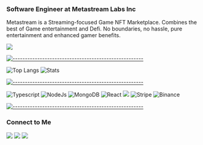 ###  Software Engineer at Metastream Labs Inc
<p>Metastream is a Streaming-focused Game NFT Marketplace. Combines the best of Game entertainment and Defi. No boundaries, no hassle, pure entertainment and enhanced gamer benefits.</p>

<img src="https://ucarecdn.com/4654249e-1305-410d-8dcb-70e33c16d234/-/preview/-/quality/smart/-/format/auto/"/>


[![-----------------------------------------------------](
https://raw.githubusercontent.com/andreasbm/readme/master/assets/lines/aqua.png)](https://github.com/BaseMax?tab=repositories)


![Top Langs](https://github-readme-stats.vercel.app/api/top-langs/?username=khoiwall&layout=compact)       ![Stats](https://github-readme-stats.vercel.app/api/?username=khoiwall&count_private=false&show_icons=false&include_all_commits=true&&hide_border=true)


[![-----------------------------------------------------](
https://raw.githubusercontent.com/andreasbm/readme/master/assets/lines/aqua.png)](https://github.com/BaseMax?tab=repositories)


![Typescript](https://img.shields.io/badge/TypeScript-007ACC?style=flat-square&logo=typescript&logoColor=white)
![NodeJs](https://img.shields.io/badge/Express.js-404D59?style=flat-square)
![MongoDB](https://img.shields.io/badge/MongoDB-4EA94B?style=flat-square&logo=mongodb&logoColor=white)
![React](https://img.shields.io/badge/-React-61DAFB?style=flat-square&logo=react&logoColor=ffffff)
![](https://img.shields.io/badge/Amazon_AWS-232F3E?style=for-the-badge&logo=amazon-aws&logoColor=white)
![Stripe](https://img.shields.io/badge/Stripe-626CD9?style=for-the-badge&logo=Stripe&logoColor=white)
![Binance](https://img.shields.io/badge/Binance-FCD535?style=for-the-badge&logo=binance&logoColor=white)

[![-----------------------------------------------------](
https://raw.githubusercontent.com/andreasbm/readme/master/assets/lines/aqua.png)](https://github.com/BaseMax?tab=repositories)
### Connect to Me
<p>
  <a target="_blank" href="https://www.linkedin.com/in/kh%C3%B4i-tr%C3%A2%CC%80n-581727203"><img src="https://img.shields.io/badge/-Tran_Dinh_Khoi-0077B5?style=flat&logo=Linkedin&logoColor=white"/></a>
  <a target="_blank" href="mailto:khoi1402.IT@gmail.com"><img src="https://img.shields.io/badge/-khoi1402.IT@gmail.com-D14836?style=flat&logo=Gmail&logoColor=white"/></a>
  <a target="_blank" href="https://www.facebook.com/KhoiFatU"><img src="https://img.shields.io/badge/-Tran_Dinh_Khoi-1877F2?style=flat&logo=Facebook&logoColor=white"/></a>
</p>
